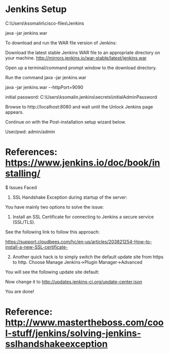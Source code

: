 # Jenkins Setup

C:\Users\ksomalin\cisco-files\Jenkins

java -jar jenkins.war

To download and run the WAR file version of Jenkins:

Download the latest stable Jenkins WAR file to an appropriate directory on your machine.
http://mirrors.jenkins.io/war-stable/latest/jenkins.war

Open up a terminal/command prompt window to the download directory.

Run the command java -jar jenkins.war

java -jar jenkins.war --httpPort=9090

initial password:
C:\Users\ksomalin\.jenkins\secrets\initialAdminPassword

Browse to http://localhost:8080 and wait until the Unlock Jenkins page appears.

Continue on with the Post-installation setup wizard below.

User/pwd: admin/admin


# References: https://www.jenkins.io/doc/book/installing/

$ Issues Faced

1) SSL Handshake Exception during startup of the server:

You have mainly two options to solve the issue:

1) Install an SSL Certificate for connecting to Jenkins a secure service (SSL/TLS).

See the following link to follow this approach:

https://support.cloudbees.com/hc/en-us/articles/203821254-How-to-install-a-new-SSL-certificate-

2) Another quick hack is to simply switch the default update site from https to http. Choose Manage Jenkins->Plugin Manager->Advanced

You will see the following update site default:

Now change it to http://updates.jenkins-ci.org/update-center.json

You are done!
# Reference: http://www.mastertheboss.com/cool-stuff/jenkins/solving-jenkins-sslhandshakeexception